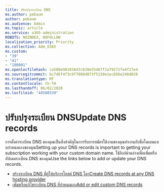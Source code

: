 ```yaml
---
title: ปรับปรุงระเบียน DNS
ms.author: pebaum
author: pebaum
ms.audience: Admin
ms.topic: article
ms.service: o365-administration
ROBOTS: NOINDEX, NOFOLLOW
localization_priority: Priority
ms.collection: Adm_O365
ms.custom:
- "39"
- "41"
- "100001"
ms.openlocfilehash: ca580e981036d3c830e55d67f2a79272fe4f27e4
ms.sourcegitcommit: bc7d6f4f3c9f7060d073f5130e1ec856e248d020
ms.translationtype: MT
ms.contentlocale: th-TH
ms.lasthandoff: 06/02/2020
ms.locfileid: "44508539"
---
```

# <a name="update-dns-records"></a><span data-ttu-id="d345b-102">ปรับปรุงระเบียน DNS</span><span class="sxs-lookup"><span data-stu-id="d345b-102">Update DNS records</span></span>

<span data-ttu-id="d345b-103">การตั้งค่าระเบียน DNS ของคุณเป็นสิ่งสําคัญในการรับการสมัครใช้งานของคุณทํางานกับชื่อโดเมนแบบกําหนดเองของคุณ</span><span class="sxs-lookup"><span data-stu-id="d345b-103">Setting up your DNS records is important to getting your subscription working with your custom domain name.</span></span> <span data-ttu-id="d345b-104">ใช้ลิงก์ด้านล่างเพื่อเพิ่มหรืออัปเดตระเบียน DNS ของคุณ</span><span class="sxs-lookup"><span data-stu-id="d345b-104">Use the links below to add or update your DNS records.</span></span>
  
- [<span data-ttu-id="d345b-105">สร้างระเบียน DNS ที่ผู้ให้บริการโฮสต์ DNS ใดๆ</span><span class="sxs-lookup"><span data-stu-id="d345b-105">Create DNS records at any DNS hosting provider</span></span>](https://docs.microsoft.com/microsoft-365/admin/get-help-with-domains/create-dns-records-at-any-dns-hosting-provider)  
- [<span data-ttu-id="d345b-106">เพิ่มหรือแก้ไขระเบียน DNS ที่กําหนดเอง</span><span class="sxs-lookup"><span data-stu-id="d345b-106">Add or edit custom DNS records</span></span>](https://docs.microsoft.com/microsoft-365/admin/dns/add-or-edit-custom-dns-records)